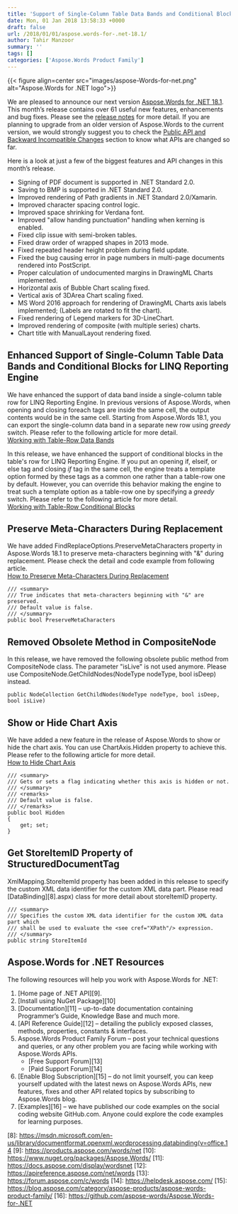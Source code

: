 ```yaml
---
title: 'Support of Single-Column Table Data Bands and Conditional Blocks for LINQ Reporting Engine'
date: Mon, 01 Jan 2018 13:58:33 +0000
draft: false
url: /2018/01/01/aspose.words-for-.net-18.1/
author: Tahir Manzoor
summary: ''
tags: []
categories: ['Aspose.Words Product Family']
---
```




{{< figure align=center src="images/aspose-Words-for-net.png" alt="Aspose.Words for .NET logo">}}


We are pleased to announce our next version [Aspose.Words for .NET 18.1][1]. This month’s release contains over 61 useful new features, enhancements and bug fixes. Please see the [release notes][2] for more detail. If you are planning to upgrade from an older version of Aspose.Words to the current version, we would strongly suggest you to check the [Public API and Backward Incompatible Changes][3] section to know what APIs are changed so far.

Here is a look at just a few of the biggest features and API changes in this month’s release.

*   Signing of PDF document is supported in .NET Standard 2.0.
*   Saving to BMP is supported in .NET Standard 2.0.
*   Improved rendering of Path gradients in .NET Standard 2.0/Xamarin.
*   Improved character spacing control logic.
*   Improved space shrinking for Verdana font.
*   Improved "allow handing punctuation" handling when kerning is enabled.
*   Fixed clip issue with semi-broken tables.
*   Fixed draw order of wrapped shapes in 2013 mode.
*   Fixed repeated header height problem during field update.
*   Fixed the bug causing error in page numbers in multi-page documents rendered into PostScript.
*   Proper calculation of undocumented margins in DrawingML Charts implemented.
*   Horizontal axis of Bubble Chart scaling fixed.
*   Vertical axis of 3DArea Chart scaling fixed.
*   MS Word 2016 approach for rendering of DrawingML Charts axis labels implemented; (Labels are rotated to fit the chart).
*   Fixed rendering of Legend markers for 3D-LineChart.
*   Improved rendering of composite (with multiple series) charts.
*   Chart title with ManualLayout rendering fixed.

## Enhanced Support of Single-Column Table Data Bands and Conditional Blocks for LINQ Reporting Engine

We have enhanced the support of data band inside a single-column table row for LINQ Reporting Engine. In previous versions of Aspose.Words, when opening and closing foreach tags are inside the same cell, the output contents would be in the same cell. Starting from Aspose.Words 18.1, you can export the single-column data band in a separate new row using _greedy_ switch. Please refer to the following article for more detail.  
[Working with Table-Row Data Bands][4]

In this release, we have enhanced the support of conditional blocks in the table's row for LINQ Reporting Engine. If you put an opening if, elseif, or else tag and closing _if_ tag in the same cell, the engine treats a template option formed by these tags as a common one rather than a table-row one by default. However, you can override this behavior making the engine to treat such a template option as a table-row one by specifying a _greedy_ switch. Please refer to the following article for more detail.  
[Working with Table-Row Conditional Blocks][5]

## Preserve Meta-Characters During Replacement

We have added FindReplaceOptions.PreserveMetaCharacters property in Aspose.Words 18.1 to preserve meta-characters beginning with "&" during replacement. Please check the detail and code example from following article.  
[How to Preserve Meta-Characters During Replacement][6]

```
/// <summary>
/// True indicates that meta-characters beginning with "&" are preserved.
/// Default value is false.
/// </summary>
public bool PreserveMetaCharacters
```

## Removed Obsolete Method in CompositeNode

In this release, we have removed the following obsolete public method from CompositeNode class. The parameter "isLive" is not used anymore. Please use CompositeNode.GetChildNodes(NodeType nodeType, bool isDeep) instead.

```
public NodeCollection GetChildNodes(NodeType nodeType, bool isDeep, bool isLive)
```

## Show or Hide Chart Axis

We have added a new feature in the release of Aspose.Words to show or hide the chart axis. You can use ChartAxis.Hidden property to achieve this. Please refer to the following article for more detail.  
[How to Hide Chart Axis][7]

```
/// <summary>
/// Gets or sets a flag indicating whether this axis is hidden or not.
/// </summary>
/// <remarks>
/// Default value is false.
/// </remarks>
public bool Hidden
{
    get; set;
}
```

## Get StoreItemID Property of StructuredDocumentTag

XmlMapping.StoreItemId property has been added in this release to specify the custom XML data identifier for the custom XML data part. Please read [DataBinding][8].aspx) class for more detail about storeItemID property.

```
/// <summary>
/// Specifies the custom XML data identifier for the custom XML data part which
/// shall be used to evaluate the <see cref="XPath"/> expression.
/// </summary>
public string StoreItemId
```

## Aspose.Words for .NET Resources

The following resources will help you work with Aspose.Words for .NET:

1.  [Home page of .NET API][9].
2.  [Install using NuGet Package][10]
3.  [Documentation][11] – up-to-date documentation containing Programmer’s Guide, Knowledge Base and much more.
4.  [API Reference Guide][12] – detailing the publicly exposed classes, methods, properties, constants & interfaces.
5.  Aspose.Words Product Family Forum – post your technical questions and queries, or any other problem you are facing while working with Aspose.Words APIs.
    *   [Free Support Forum][13]
    *   [Paid Support Forum][14]
6.  [Enable Blog Subscription][15] – do not limit yourself, you can keep yourself updated with the latest news on Aspose.Words APIs, new features, fixes and other API related topics by subscribing to Aspose.Words blog.
7.  [Examples][16] – we have published our code examples on the social coding website GitHub.com. Anyone could explore the code examples for learning purposes.




[1]: https://www.nuget.org/packages/Aspose.Words/
[2]: https://docs.aspose.com/display/wordsnet/Aspose.Words+for+.NET+18.1+Release+Notes
[3]: https://docs.aspose.com/display/wordsnet/Aspose.Words+for+.NET
[4]: https://docs.aspose.com/display/wordsnet/Template+Syntax#TemplateSyntax-WorkingwithTable-RowDataBands
[5]: https://docs.aspose.com/display/wordsnet/Template+Syntax#TemplateSyntax-WorkingwithTable-RowConditionalBlocks
[6]: https://docs.aspose.com/display/wordsnet/Find+and+Replace#FindandReplace-HowtoPreserveMeta-CharactersDuringReplacement
[7]: https://docs.aspose.com/display/wordsnet/Working+with+Charts#WorkingwithCharts-HowtoHideChartAxis
[8]: https://msdn.microsoft.com/en-us/library/documentformat.openxml.wordprocessing.databinding(v=office.14
[9]: https://products.aspose.com/words/net
[10]: https://www.nuget.org/packages/Aspose.Words/
[11]: https://docs.aspose.com/display/wordsnet
[12]: https://apireference.aspose.com/net/words
[13]: https://forum.aspose.com/c/words
[14]: https://helpdesk.aspose.com/
[15]: https://blog.aspose.com/category/aspose-products/aspose-words-product-family/
[16]: https://github.com/aspose-words/Aspose.Words-for-.NET




